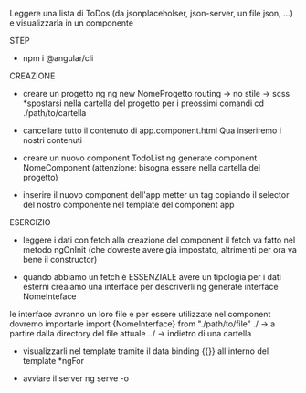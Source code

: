 Leggere una lista di ToDos (da jsonplaceholser, json-server, un file json, ...) e visualizzarla in un componente

STEP
- npm i @angular/cli

CREAZIONE
- creare un progetto ng
ng new NomeProgetto
routing -> no
stile -> scss
*spostarsi nella cartella del progetto per i preossimi comandi
cd ./path/to/cartella

- cancellare tutto il contenuto di app.component.html
Qua inseriremo i nostri contenuti

- creare un nuovo component TodoList
ng generate component NomeComponent
(attenzione: bisogna essere nella cartella del progetto)

- inserire il nuovo component dell'app
metter un tag copiando il selector del nostro componente nel template del component app

ESERCIZIO
- leggere i dati con fetch alla creazione del component
il fetch va fatto nel metodo ngOnInit (che dovreste avere già impostato, altrimenti per ora va bene il constructor)

* quando abbiamo un fetch è ESSENZIALE avere un tipologia per i dati esterni
creaiamo una interface per descriverli
ng generate interface NomeInteface

le interface avranno un loro file e per essere utilizzate nel component dovremo importarle
import {NomeInterface} from "./path/to/file"
./ -> a partire dalla directory del file attuale
../ -> indietro di una cartella

- visualizzarli nel template
tramite il data binding {{}} all'interno del template
*ngFor

- avviare il server
ng serve -o